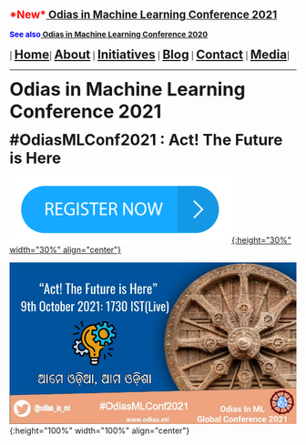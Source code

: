 **<span style="color:red"><span style="font-size: 14pt;">
\*New\*</span></span><span style="font-size: 14pt;">[ Odias in Machine Learning Conference 2021](index)</span>**

**<span style="color:blue"><span style="font-size: 10pt;">See
also</span></span><span style="font-size: 10pt;">[ Odias in Machine Learning Conference 2020](conf2020)</span>**

| **<span style="font-size: 16pt;">[Home](home)</span>**| **<span style="font-size: 16pt;">[About](about)</span>**
| **<span style="font-size: 16pt;">[Initiatives](index)</span>**
| **<span style="font-size: 16pt;">[Blog](blogs)</span>** | **<span style="font-size: 16pt;">[Contact](contact)</span>**
| **<span style="font-size: 16pt;">[Media](media)</span>**|





---

**<span style="font-size: 24pt;">Odias in Machine Learning Conference 2021</span>**

**<span style="font-size: 20pt;">#OdiasMLConf2021 : Act! The Future is Here</span>**

[![image](assets/img/register_here.png){:height="30%" width="30%" align="center"}](https://t.co/EBA1YqPeuz?amp=1)

![image](assets/img/posters/conf2021.jfif){:height="100%" width="100%" align="center"}
